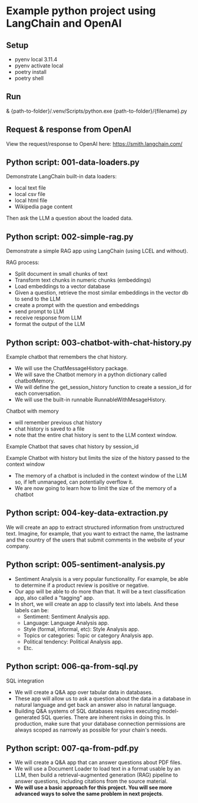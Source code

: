 # Example python project using LangChain and OpenAI 

## Setup
- pyenv local 3.11.4
- pyenv activate local
- poetry install
- poetry shell

## Run
 & {path-to-folder}/.venv/Scripts/python.exe {path-to-folder}/{filename}.py

## Request & response from OpenAI
View the request/response to OpenAI here: https://smith.langchain.com/

## Python script: 001-data-loaders.py
Demonstrate LangChain built-in data loaders:
- local text file
- local csv file
- local html file
- Wikipedia page content

Then ask the LLM a question about the loaded data.

## Python script: 002-simple-rag.py
Demonstrate a simple RAG app using LangChain (using LCEL and without). 

RAG process:
- Split document in small chunks of text
- Transform text chunks in numeric chunks (embeddings)
- Load embeddings to a vector database
- Given a question, retrieve the most similar embeddings in the vector db to send to the LLM 
- create a prompt with the question and embeddings
- send prompt to LLM
- receive response from LLM
- format the output of the LLM

## Python script: 003-chatbot-with-chat-history.py
Example chatbot that remembers the chat history. 
- We will use the ChatMessageHistory package.
- We will save the Chatbot memory in a python dictionary called chatbotMemory.
- We will define the get_session_history function to create a session_id for each conversation.
- We will use the built-in runnable RunnableWithMesageHistory.

Chatbot with memory
 - will remember previous chat history
 - chat history is saved to a file
 - note that the entire chat history is sent to the LLM context window.

Example Chatbot that saves chat history by session_id

Example Chatbot with history but limits the size of the history passed to the context window
 - The memory of a chatbot is included in the context window of the LLM so, if left unmanaged, can potentially overflow it.
 - We are now going to learn how to limit the size of the memory of a chatbot

## Python script: 004-key-data-extraction.py
We will create an app to extract structured information from unstructured text. 
Imagine, for example, that you want to extract the name, the lastname and the country of 
the users that submit comments in the website of your company.

## Python script: 005-sentiment-analysis.py
* Sentiment Analysis is a very popular functionality. For example, be able to determine if a product review is positive or negative.
* Our app will be able to do more than that. It will be a text classification app, also called a "tagging" app.
* In short, we will create an app to classify text into labels. And these labels can be:
    * Sentiment: Sentiment Analysis app.
    * Language: Language Analysis app.
    * Style (formal, informal, etc): Style Analysis app.
    * Topics or categories: Topic or category Analysis app.
    * Political tendency: Political Analysis app.
    * Etc.

## Python script: 006-qa-from-sql.py
SQL integration
  * We will create a Q&A app over tabular data in databases.
  * These app will allow us to ask a question about the data in a database in natural language and get back an answer also in natural language.
  * Building Q&A systems of SQL databases requires executing model-generated SQL queries. There are inherent risks in doing this. In production, make sure that your database connection permissions are always scoped as narrowly as possible for your chain's needs.

## Python script: 007-qa-from-pdf.py
* We will create a Q&A app that can answer questions about PDF files.
* We will use a Document Loader to load text in a format usable by an LLM, then build a retrieval-augmented generation (RAG) pipeline to answer questions, including citations from the source material.
* **We will use a basic approach for this project. You will see more advanced ways to solve the same problem in next projects**.





